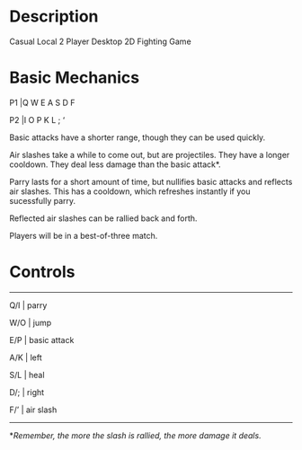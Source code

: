 # Description
Casual Local 2 Player Desktop 2D Fighting Game

# Basic Mechanics

P1 |Q W E A S D F

P2 |I O P K L ; ‘

Basic attacks have a shorter range, though they can be used quickly.

Air slashes take a while to come out, but are projectiles. They have a longer cooldown. They deal less damage than the basic attack*.

Parry lasts for a short amount of time, but nullifies basic attacks and reflects air slashes. This has a cooldown, which refreshes instantly if you sucessfully parry.

Reflected air slashes can be rallied back and forth.

Players will be in a best-of-three match.

# Controls
_______________
Q/I  | parry

W/O  | jump

E/P  | basic attack

A/K  | left

S/L  | heal

D/;  | right

F/’  | air slash
_______________
**Remember, the more the slash is rallied, the more damage it deals.*
